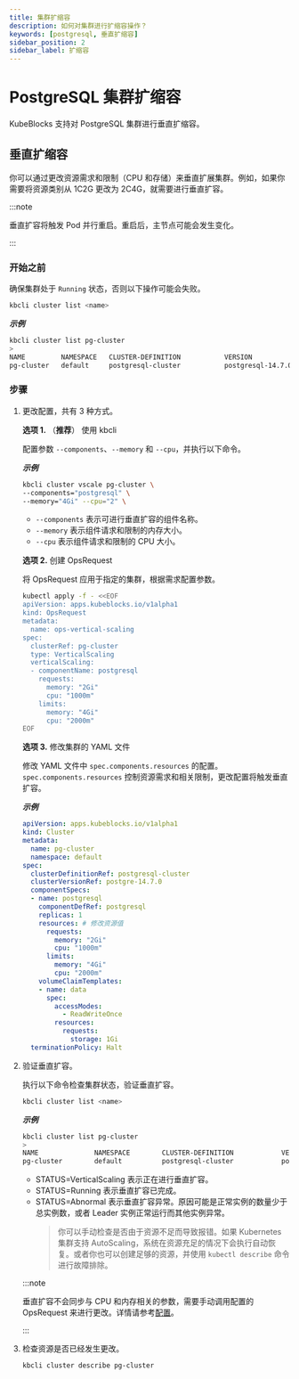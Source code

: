 ```yaml
---
title: 集群扩缩容
description: 如何对集群进行扩缩容操作？
keywords: [postgresql, 垂直扩缩容]
sidebar_position: 2
sidebar_label: 扩缩容
---
```


# PostgreSQL 集群扩缩容

KubeBlocks 支持对 PostgreSQL 集群进行垂直扩缩容。

## 垂直扩缩容

你可以通过更改资源需求和限制（CPU 和存储）来垂直扩展集群。例如，如果你需要将资源类别从 1C2G 更改为 2C4G，就需要进行垂直扩容。

:::note

垂直扩容将触发 Pod 并行重启。重启后，主节点可能会发生变化。

:::

### 开始之前

确保集群处于 `Running` 状态，否则以下操作可能会失败。

```bash
kbcli cluster list <name>
```

***示例***

```bash
kbcli cluster list pg-cluster
>
NAME         NAMESPACE   CLUSTER-DEFINITION           VERSION             TERMINATION-POLICY   STATUS    CREATED-TIME
pg-cluster   default     postgresql-cluster           postgresql-14.7.0   Delete               Running   Mar 03,2023 18:00 UTC+0800
```

### 步骤

1. 更改配置，共有 3 种方式。

   **选项 1.** （**推荐**） 使用 kbcli

   配置参数 `--components`、`--memory` 和 `--cpu`，并执行以下命令。

   ***示例***

   ```bash
   kbcli cluster vscale pg-cluster \
   --components="postgresql" \
   --memory="4Gi" --cpu="2" \
   ```

   - `--components` 表示可进行垂直扩容的组件名称。
   - `--memory` 表示组件请求和限制的内存大小。
   - `--cpu` 表示组件请求和限制的 CPU 大小。
  
   **选项 2.** 创建 OpsRequest
  
   将 OpsRequest 应用于指定的集群，根据需求配置参数。

   ```bash
   kubectl apply -f - <<EOF
   apiVersion: apps.kubeblocks.io/v1alpha1
   kind: OpsRequest
   metadata:
     name: ops-vertical-scaling
   spec:
     clusterRef: pg-cluster
     type: VerticalScaling 
     verticalScaling:
     - componentName: postgresql
       requests:
         memory: "2Gi"
         cpu: "1000m"
       limits:
         memory: "4Gi"
         cpu: "2000m"
   EOF
   ```
  
   **选项 3.** 修改集群的 YAML 文件

   修改 YAML 文件中 `spec.components.resources` 的配置。`spec.components.resources` 控制资源需求和相关限制，更改配置将触发垂直扩容。

   ***示例***

   ```YAML
   apiVersion: apps.kubeblocks.io/v1alpha1
   kind: Cluster
   metadata:
     name: pg-cluster
     namespace: default
   spec:
     clusterDefinitionRef: postgresql-cluster
     clusterVersionRef: postgre-14.7.0
     componentSpecs:
     - name: postgresql
       componentDefRef: postgresql
       replicas: 1
       resources: # 修改资源值
         requests:
           memory: "2Gi"
           cpu: "1000m"
         limits:
           memory: "4Gi"
           cpu: "2000m"
       volumeClaimTemplates:
       - name: data
         spec:
           accessModes:
             - ReadWriteOnce
           resources:
             requests:
               storage: 1Gi
     terminationPolicy: Halt
   ```

2. 验证垂直扩容。

    执行以下命令检查集群状态，验证垂直扩容。

    ```bash
    kbcli cluster list <name>
    ```

    ***示例***

    ```bash
    kbcli cluster list pg-cluster
    >
    NAME              NAMESPACE        CLUSTER-DEFINITION            VERSION                TERMINATION-POLICY   STATUS    CREATED-TIME
    pg-cluster        default          postgresql-cluster            postgresql-14.7.0      Delete               Running   Mar 03,2023 18:00 UTC+0800
    ```

   - STATUS=VerticalScaling 表示正在进行垂直扩容。
   - STATUS=Running 表示垂直扩容已完成。
   - STATUS=Abnormal 表示垂直扩容异常。原因可能是正常实例的数量少于总实例数，或者 Leader 实例正常运行而其他实例异常。
     > 你可以手动检查是否由于资源不足而导致报错。如果 Kubernetes 集群支持 AutoScaling，系统在资源充足的情况下会执行自动恢复。或者你也可以创建足够的资源，并使用 `kubectl describe` 命令进行故障排除。

    :::note

    垂直扩容不会同步与 CPU 和内存相关的参数，需要手动调用配置的 OpsRequest 来进行更改。详情请参考[配置](./../configuration/configuration.md)。

    :::

3. 检查资源是否已经发生更改。

    ```bash
    kbcli cluster describe pg-cluster
    ```
